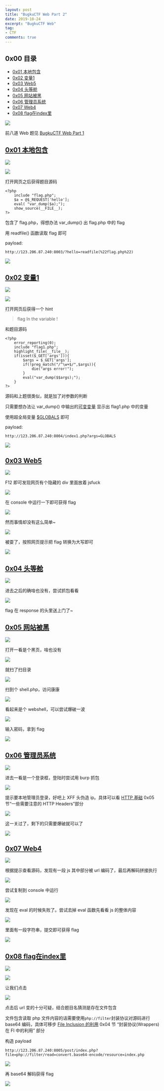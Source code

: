 ```yaml
---
layout: post
title: "BugkuCTF Web Part 2"
date: 2019-10-24
excerpt: "BugkuCTF Web"
tag:
- CTF
comments: true
---
```



## 0x00 目录

- [0x01 本地包含](#1)
- [0x02 变量1](#2)
- [0x03 Web5](#3)
- [0x04 头等舱](#4)
- [0x05 网站被黑](#5)
- [0x06 管理员系统](#6)
- [0x07 Web4](#7)
- [0x08 flag在index里](#8)

![](https://github.com/Aquilao/Blog/raw/master/assets/img/BugkuCTF-img/Web2/Web2.png)

前八道 Web 题见 [BugkuCTF Web Part 1](https://aquilao.github.io/Blog/Bugku_web1/)

<span id = "1">

## [0x01 本地包含](https://ctf.bugku.com/challenges#%E6%9C%AC%E5%9C%B0%E5%8C%85%E5%90%AB)

![](https://github.com/Aquilao/Blog/raw/master/assets/img/BugkuCTF-img/Web2/1_1.png)

![](https://github.com/Aquilao/Blog/raw/master/assets/img/BugkuCTF-img/Web2/1_2.png)

打开网页之后获得题目源码

    <?php
        include "flag.php";
        $a = @$_REQUEST['hello'];
        eval( "var_dump($a);");
        show_source(__FILE__);
    ?>

包含了 flag.php，得想办法 var_dump() 出 flag.php 中的 flag

用 readfile() 函数读取 flag 即可

payload:

    http://123.206.87.240:8003/?hello=readfile(%22flag.php%22)

![](https://github.com/Aquilao/Blog/raw/master/assets/img/BugkuCTF-img/Web2/1_3.png)



<span id = "2">

## [0x02 变量1](https://ctf.bugku.com/challenges#%E5%8F%98%E9%87%8F1)

![](https://github.com/Aquilao/Blog/raw/master/assets/img/BugkuCTF-img/Web2/2_1.png)

![](https://github.com/Aquilao/Blog/raw/master/assets/img/BugkuCTF-img/Web2/2_2.png)

打开网页后获得一个 hint

> flag In the variable ! 

和题目源码

    <?php  
        error_reporting(0);
        include "flag1.php";
        highlight_file(__file__);
        if(isset($_GET['args'])){
            $args = $_GET['args'];
            if(!preg_match("/^\w+$/",$args)){
                die("args error!");
            }
            eval("var_dump($$args);");
        }
    ?>

源码和上题很类似，就是加了对参数的判断

只需要想办法让 var_dump() 中输出的[可变变量](https://www.php.net/manual/zh/language.variables.variable.php) 显示出 flag1.php 中的变量

使用超全局变量 [$GLOBALS](https://www.php.net/manual/zh/reserved.variables.globals.php) 即可

payload:

    http://123.206.87.240:8004/index1.php?args=GLOBALS

![](https://github.com/Aquilao/Blog/raw/master/assets/img/BugkuCTF-img/Web1/10_3.png)



<span id = "3">

## [0x03 Web5](https://ctf.bugku.com/challenges#web5)

![](https://github.com/Aquilao/Blog/raw/master/assets/img/BugkuCTF-img/Web2/3_1.png)

F12 即可发现网页有个隐藏的 div 里面放着 jsfuck

![](https://github.com/Aquilao/Blog/raw/master/assets/img/BugkuCTF-img/Web2/3_2.png)

在 console 中运行一下即可获得 flag

![](https://github.com/Aquilao/Blog/raw/master/assets/img/BugkuCTF-img/Web2/3_3.png)

然而事情却没有这么简单~

![](https://github.com/Aquilao/Blog/raw/master/assets/img/BugkuCTF-img/Web2/3_4.png)

被耍了，按照网页提示把 flag 转换为大写即可

![](https://github.com/Aquilao/Blog/raw/master/assets/img/BugkuCTF-img/Web2/3_5.png)



<span id = "4">

## [0x04 头等舱](https://ctf.bugku.com/challenges#%E5%A4%B4%E7%AD%89%E8%88%B1)

![](https://github.com/Aquilao/Blog/raw/master/assets/img/BugkuCTF-img/Web2/4_1.png)

进去之后的确啥也没有，尝试抓包看看

![](https://github.com/Aquilao/Blog/raw/master/assets/img/BugkuCTF-img/Web2/4_2.png)

flag 在 response 的头里送上门了~



<span id = "5">

## [0x05 网站被黑](https://ctf.bugku.com/challenges#%E7%BD%91%E7%AB%99%E8%A2%AB%E9%BB%91)

![](https://github.com/Aquilao/Blog/raw/master/assets/img/BugkuCTF-img/Web2/5_1.png)

打开一看是个黑页，啥也没有

![](https://github.com/Aquilao/Blog/raw/master/assets/img/BugkuCTF-img/Web2/5_2.png)

就扫了扫目录

![](https://github.com/Aquilao/Blog/raw/master/assets/img/BugkuCTF-img/Web2/5_3.png)

扫到个 shell.php，访问康康

![](https://github.com/Aquilao/Blog/raw/master/assets/img/BugkuCTF-img/Web2/5_4.png)

看起来是个 webshell，可以尝试爆破一波

![](https://github.com/Aquilao/Blog/raw/master/assets/img/BugkuCTF-img/Web2/5_5.png)

输入密码，拿到 flag

![](https://github.com/Aquilao/Blog/raw/master/assets/img/BugkuCTF-img/Web2/5_6.png)




<span id = "6">

## [0x06 管理员系统](https://ctf.bugku.com/challenges#%E7%AE%A1%E7%90%86%E5%91%98%E7%B3%BB%E7%BB%9F)

![](https://github.com/Aquilao/Blog/raw/master/assets/img/BugkuCTF-img/Web2/6_1.png)

进去一看是一个登录框，登陆时尝试用 burp 抓包

![](https://github.com/Aquilao/Blog/raw/master/assets/img/BugkuCTF-img/Web2/6_2.png)

提示要本地管理员登录，好吧上 XFF 头伪造 ip。具体可以看 [HTTP 基础](https://aquilao.github.io/Blog/HTTP_base/) 0x05 节“一些需要注意的 HTTP Headers”部分

![](https://github.com/Aquilao/Blog/raw/master/assets/img/BugkuCTF-img/Web2/6_3.png)

这一关过了，剩下的只需要爆破就可以了

![](https://github.com/Aquilao/Blog/raw/master/assets/img/BugkuCTF-img/Web2/6_4.png)



<span id = "7">

## [0x07 Web4](https://ctf.bugku.com/challenges#web4)

![](https://github.com/Aquilao/Blog/raw/master/assets/img/BugkuCTF-img/Web2/7_1.png)

根据提示查看源码，发现有一段 js 其中部分被 url 编码了，最后再解码拼接执行

![](https://github.com/Aquilao/Blog/raw/master/assets/img/BugkuCTF-img/Web2/7_2.png)

尝试复制到 console 中运行

![](https://github.com/Aquilao/Blog/raw/master/assets/img/BugkuCTF-img/Web2/7_3.png)

发现在 eval 的时候失败了。尝试去掉 eval 函数先看看 js 的整体内容

![](https://github.com/Aquilao/Blog/raw/master/assets/img/BugkuCTF-img/Web2/7_4.png)

里面有一段字符串，提交即可获得 flag

![](https://github.com/Aquilao/Blog/raw/master/assets/img/BugkuCTF-img/Web2/7_5.png)



<span id = "8">

## [0x08 flag在index里](https://ctf.bugku.com/challenges#flag%E5%9C%A8index%E9%87%8C)

![](https://github.com/Aquilao/Blog/raw/master/assets/img/BugkuCTF-img/Web2/8_1.png)

![](https://github.com/Aquilao/Blog/raw/master/assets/img/BugkuCTF-img/Web2/8_2.png)

让我们点击

![](https://github.com/Aquilao/Blog/raw/master/assets/img/BugkuCTF-img/Web2/8_3.png)

点击后 url 变的十分可疑，结合题目名猜测是存在文件包含

文件包含读取 php 文件内容的话需要使用`php://filter`封装协议对源码进行 base64 编码，具体可移步 [File Inclusion 的利用](https://aquilao.github.io/Blog/file_inclusion/) 0x04 节 “封装协议(Wrappers) 在 FI 中的利用” 部分

构造 payload

    http://123.206.87.240:8005/post/index.php?file=php://filter/read=convert.base64-encode/resource=index.php

![](https://github.com/Aquilao/Blog/raw/master/assets/img/BugkuCTF-img/Web2/8_4.png)

再 base64 解码获得 flag

![](https://github.com/Aquilao/Blog/raw/master/assets/img/BugkuCTF-img/Web2/8_5.png)